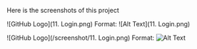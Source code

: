 Here is the screenshots of this project


![GitHub Logo](11. Login.png)
Format: ![Alt Text](11. Login.png)

![GitHub Logo](/screenshot/11. Login.png)
Format: ![Alt Text](url)
